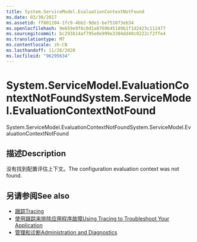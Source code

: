 ```yaml
---
title: System.ServiceModel.EvaluationContextNotFound
ms.date: 03/30/2017
ms.assetid: ff801204-1fc9-4bb2-9de1-be751073eb34
ms.openlocfilehash: 9e659e9f6c0d1a0769b45189b1f1d2423c112477
ms.sourcegitcommit: bc293b14af795e0e999e3304dd40c0222cf2ffe4
ms.translationtype: MT
ms.contentlocale: zh-CN
ms.lasthandoff: 11/26/2020
ms.locfileid: "96295634"
---
```

# <a name="systemservicemodelevaluationcontextnotfound"></a><span data-ttu-id="a5acb-102">System.ServiceModel.EvaluationContextNotFound</span><span class="sxs-lookup"><span data-stu-id="a5acb-102">System.ServiceModel.EvaluationContextNotFound</span></span>

<span data-ttu-id="a5acb-103">System.ServiceModel.EvaluationContextNotFound</span><span class="sxs-lookup"><span data-stu-id="a5acb-103">System.ServiceModel.EvaluationContextNotFound</span></span>  
  
## <a name="description"></a><span data-ttu-id="a5acb-104">描述</span><span class="sxs-lookup"><span data-stu-id="a5acb-104">Description</span></span>  

 <span data-ttu-id="a5acb-105">没有找到配置评估上下文。</span><span class="sxs-lookup"><span data-stu-id="a5acb-105">The configuration evaluation context was not found.</span></span>  
  
## <a name="see-also"></a><span data-ttu-id="a5acb-106">另请参阅</span><span class="sxs-lookup"><span data-stu-id="a5acb-106">See also</span></span>

- [<span data-ttu-id="a5acb-107">跟踪</span><span class="sxs-lookup"><span data-stu-id="a5acb-107">Tracing</span></span>](index.md)
- [<span data-ttu-id="a5acb-108">使用跟踪来排除应用程序故障</span><span class="sxs-lookup"><span data-stu-id="a5acb-108">Using Tracing to Troubleshoot Your Application</span></span>](using-tracing-to-troubleshoot-your-application.md)
- [<span data-ttu-id="a5acb-109">管理和诊断</span><span class="sxs-lookup"><span data-stu-id="a5acb-109">Administration and Diagnostics</span></span>](../index.md)
